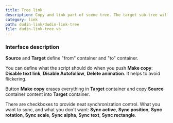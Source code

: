 ```yaml
---
title: Tree link
description: Copy and link part of scene tree. The target sub-tree will be controlled by source sub-tree.
category: link
path: dudin-link/dudin-link-tree
file: dudin-link-tree.vb
---
```


<interface-description image="tree-link.png">

### Interface description

__Source__ and __Target__ define "from" container and "to" container.

You can define what the script should do when you push __Make copy__: __Disable text link__, __Disable Autofollow__, __Delete animation__. It helps to avoid flickering.

Button __Make copy__ erases everything in __Target__ container and copy __Source__ container content into __Target__ container.

There are checkboxes to provide neat synchronization control. What you want to sync, and what you don't want: __Sync active__, __Sync position__, __Sync rotation__, __Sync scale__, __Sync alpha__, __Sync text__, __Sync rectangle__.

</interface-description>
